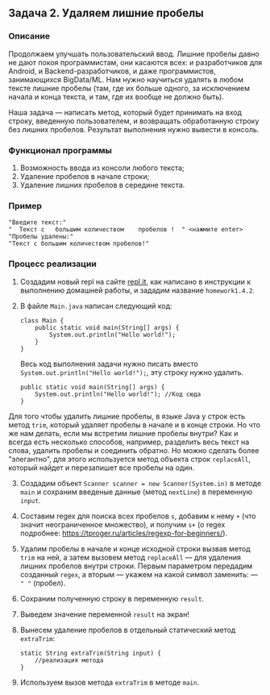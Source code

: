 ## Задача 2. Удаляем лишние пробелы

### Описание
Продолжаем улучшать пользовательский ввод.
Лишние пробелы давно не дают покоя программистам, они касаются всех: и разработчиков для Android, и Backend-разработчиков, и даже программистов, занимающихся BigData/ML. Нам нужно научиться удалять в любом тексте лишние пробелы (там, где их больше одного, за исключением начала и конца текста, и там, где их вообще не должно быть).

Наша задача — написать метод, который будет принимать на вход строку, введенную пользователем, и возвращать обработанную строку без лишних пробелов. Результат выполнения нужно вывести в консоль.

### Функционал программы
1. Возможность ввода из консоли любого текста;
2. Удаление пробелов в начале строки;
3. Удаление лишних пробелов в середине текста.

### Пример
```
"Введите текст:"
"  Текст с   большим количеством    пробелов !  " <нажмите enter>
"Пробелы удалены:"
"Текст с большим количеством пробелов!"
```

### Процесс реализации
1. Создадим новый repl на сайте [repl.it](https://repl.it/repls), как написано в инструкции к выполнению домашней работы, и зададим название `homework1.4.2`.

2. В файле `Main.java` написан следующий код:
    ```
    class Main {
        public static void main(String[] args) {
            System.out.println("Hello world!");
        }
    }
    ``` 
    Весь код выполнения задачи нужно писать вместо `System.out.println("Hello world!");`, эту строку нужно удалить.
    ```
    public static void main(String[] args) {
        System.out.println("Hello world!"); //Код сюда
    }
    ```

Для того чтобы удалить лишние пробелы, в языке Java у строк есть метод `trim`, который удаляет пробелы в начале и в конце строки. Но что же нам делать, если мы встретим лишние пробелы внутри? Как и всегда есть несколько способов, например, разделить весь текст на слова, удалить пробелы и соединить обратно. 
Но можно сделать более "элегантно", для этого используется метод объекта строк `replaceAll`, который найдет и перезапишет все пробелы на один.

3. Создадим объект `Scanner scanner = new Scanner(System.in)` в методе `main` и сохраним введеные данные (метод `nextLine`) в переменную `input`.

4. Составим regex для поиска всех пробелов `s`, добавим к нему `+` (что значит неограниченное множество), и получим `s+` (о regex подробнее: https://tproger.ru/articles/regexp-for-beginners/).

5. Удалим пробелы в начале и конце исходной строки вызвав метод `trim` на ней, а затем вызовем метод `replaceAll` — для удаления лишних пробелов внутри строки.
Первым параметром передадим созданный `regex`, а вторым — укажем на какой символ заменить: — `" "` (пробел). 

6. Сохраним полученную строку в переменную `result`.

7. Выведем значение переменной `result` на экран!

8. Вынесем удаление пробелов в отдельный статический метод `extraTrim`:
    ```
    static String extraTrim(String input) {
        //реализация метода
    }
    ``` 

9. Используем вызов метода `extraTrim` в методе `main`. 
